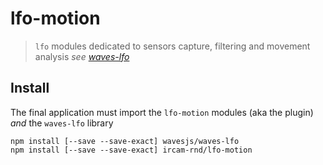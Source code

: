 # lfo-motion

> `lfo` modules dedicated to sensors capture, filtering and movement analysis
> _see [waves-lfo](https://github.com/wavesjs/waves-lfo)_

## Install

The final application must import the `lfo-motion` modules (aka the plugin) _and_ the `waves-lfo` library

```
npm install [--save --save-exact] wavesjs/waves-lfo
npm install [--save --save-exact] ircam-rnd/lfo-motion
```

